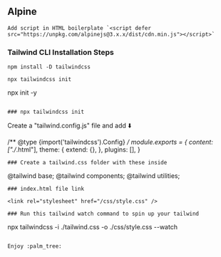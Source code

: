 ## Alpine
```
Add script in HTML boilerplate `<script defer src="https://unpkg.com/alpinejs@3.x.x/dist/cdn.min.js"></script>`
```

### Tailwind CLI Installation Steps
```
npm install -D tailwindcss
```
```
npx tailwindcss init
```

npx init -y
```

### npx tailwindcss init
```
Create a "tailwind.config.js" file and add ⬇️ 

/** @type {import('tailwindcss').Config} */
module.exports = {
  content: ["./*.html"],
  theme: {
    extend: {},
  },
  plugins: [],
}
```
### Create a tailwind.css folder with these inside
```
@tailwind base;
@tailwind components;
@tailwind utilities;
```
### index.html file link
```
`<link rel="stylesheet" href="/css/style.css" />`
 ```
### Run this tailwind watch command to spin up your tailwind
```
npx tailwindcss -i ./tailwind.css -o ./css/style.css --watch
```

Enjoy :palm_tree:
